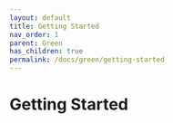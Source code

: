 ```yaml
---
layout: default
title: Getting Started
nav_order: 1
parent: Green
has_children: true
permalink: /docs/green/getting-started
--- 
```



# Getting Started